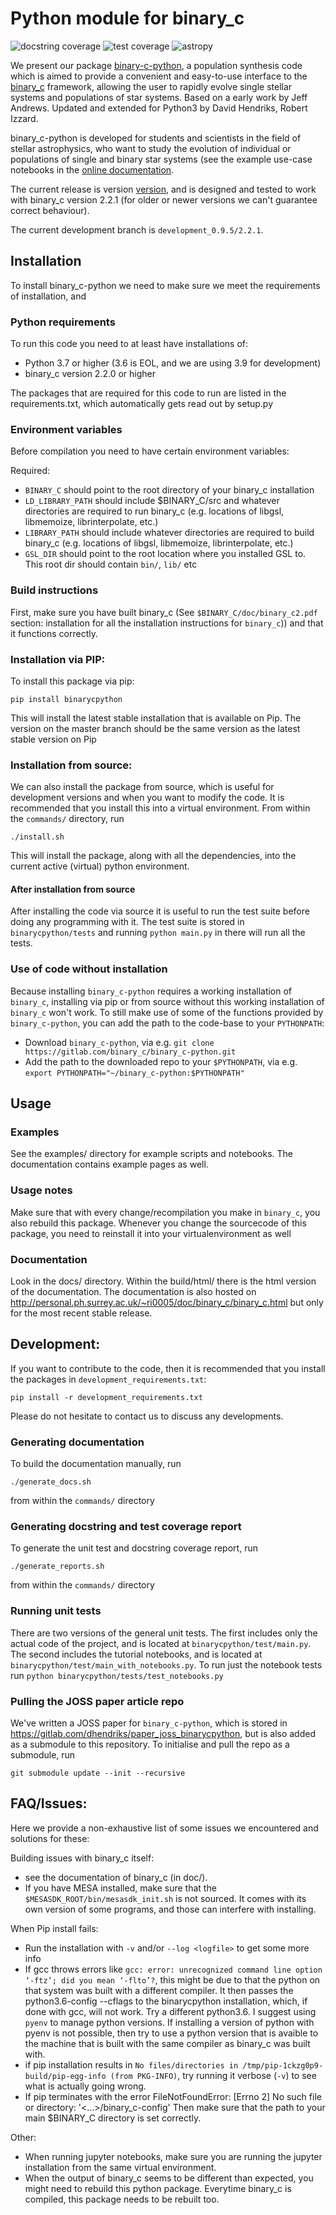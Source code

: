 # Python module for binary_c
![docstring coverage](./badges/docstring_coverage.svg) ![test coverage](./badges/test_coverage.svg) ![astropy](http://img.shields.io/badge/powered%20by-AstroPy-orange.svg?style=flat)

We present our package [binary-c-python](https://ri0005.pages.surrey.ac.uk/binary_c-python/), a population synthesis code which is aimed to provide a convenient and easy-to-use interface to the [binary_c](http://personal.ph.surrey.ac.uk/~ri0005/doc/binary_c/binary_c.html) framework, allowing the user to rapidly evolve single stellar systems and populations of star systems. Based on a early work by Jeff Andrews. Updated and extended for Python3 by David Hendriks, Robert Izzard.

binary_c-python is developed for students and scientists in the field of stellar astrophysics, who want to study the evolution of individual or populations of single and binary star systems (see the example use-case notebooks in the [online documentation](https://ri0005.pages.surrey.ac.uk/binary_c-python/example_notebooks.html).

The current release is version [version](VERSION), and is designed and tested to work with binary_c version 2.2.1 (for older or newer versions we can't guarantee correct behaviour).

The current development branch is `development_0.9.5/2.2.1`.

## Installation
To install binary_c-python we need to make sure we meet the requirements of installation, and 

### Python requirements
To run this code you need to at least have installations of:

- Python 3.7 or higher (3.6 is EOL, and we are using 3.9 for development)
- binary_c version 2.2.0 or higher

The packages that are required for this code to run are listed in the requirements.txt, which automatically gets read out by setup.py

### Environment variables
Before compilation you need to have certain environment variables:

Required:

- `BINARY_C` should point to the root directory of your binary_c installation
- `LD_LIBRARY_PATH` should include $BINARY_C/src and whatever directories are required to run binary_c (e.g. locations of libgsl, libmemoize, librinterpolate, etc.)
- `LIBRARY_PATH` should include whatever directories are required to build binary_c (e.g. locations of libgsl, libmemoize, librinterpolate, etc.)
- `GSL_DIR` should point to the root location where you installed GSL to. This root dir should contain `bin/`, `lib/` etc

### Build instructions
First, make sure you have built binary_c (See `$BINARY_C/doc/binary_c2.pdf` section: installation for all the installation instructions for `binary_c`)) and that it functions correctly.

### Installation via PIP:
To install this package via pip:

```
pip install binarycpython
```

This will install the latest stable installation that is available on Pip. The version on the master branch should be the same version as the latest stable version on Pip

### Installation from source:
We can also install the package from source, which is useful for development versions and when you want to modify the code. It is recommended that you install this into a virtual environment. From within the `commands/` directory, run 

```
./install.sh
```

This will install the package, along with all the dependencies, into the current active (virtual) python environment.

#### After installation from source
After installing the code via source it is useful to run the test suite before doing any programming with it. The test suite is stored in `binarycpython/tests` and running `python main.py` in there will run all the tests. 

### Use of code without installation
Because installing `binary_c-python` requires a working installation of `binary_c`, installing via pip or from source without this working installation of `binary_c` won't work. To still make use of some of the functions provided by `binary_c-python`, you can add the path to the code-base to your `PYTHONPATH`:
- Download `binary_c-python`, via e.g. `git clone https://gitlab.com/binary_c/binary_c-python.git` 
- Add the path to the downloaded repo to your `$PYTHONPATH`, via e.g. `export PYTHONPATH="~/binary_c-python:$PYTHONPATH"`

## Usage
### Examples
See the examples/ directory for example scripts and notebooks. The documentation contains example pages as well. 

### Usage notes
Make sure that with every change/recompilation you make in `binary_c`, you also rebuild this package. Whenever you change the sourcecode of this package, you need to reinstall it into your virtualenvironment as well

### Documentation
Look in the docs/ directory. Within the build/html/ there is the html version of the documentation. The documentation is also hosted on http://personal.ph.surrey.ac.uk/~ri0005/doc/binary_c/binary_c.html but only for the most recent stable release.

## Development:
If you want to contribute to the code, then it is recommended that you install the packages in `development_requirements.txt`:

```
pip install -r development_requirements.txt
```

Please do not hesitate to contact us to discuss any developments. 

### Generating documentation
To build the documentation manually, run

```
./generate_docs.sh
```

from within the `commands/` directory

### Generating docstring and test coverage report 
To generate the unit test and docstring coverage report, run

```
./generate_reports.sh
```

from within the `commands/` directory

### Running unit tests
There are two versions of the general unit tests. The first includes only the actual code of the project, and is located at `binarycpython/test/main.py`. The second includes the tutorial notebooks, and is located at `binarycpython/test/main_with_notebooks.py`. To run just the notebook tests run `python binarycpython/tests/test_notebooks.py`

### Pulling the JOSS paper article repo
We've written a JOSS paper for `binary_c-python`, which is stored in https://gitlab.com/dhendriks/paper_joss_binarycpython, but is also added as a submodule to this repository. To initialise and pull the repo as a submodule, run

```
git submodule update --init --recursive
```

## FAQ/Issues:
Here we provide a non-exhaustive list of some issues we encountered and solutions for these: 

Building issues with binary_c itself: 
- see the documentation of binary_c (in doc/). 
- If you have MESA installed, make sure that the `$MESASDK_ROOT/bin/mesasdk_init.sh` is not sourced. It comes with its own version of some programs, and those can interfere with installing.  

When Pip install fails:
- Run the installation with `-v` and/or `--log <logfile>` to get some more info
- If gcc throws errors like `gcc: error: unrecognized command line option ‘-ftz’; did you mean ‘-flto’?`, this might be due to that the python on that system was built with a different compiler. It then passes the python3.6-config --cflags to the binarycpython installation, which, if done with gcc, will not work. Try a different python3.6. I suggest using `pyenv` to manage python versions. If installing a version of python with pyenv is not possible, then try to use a python version that is avaible to the machine that is built with the same compiler as binary_c was built with. 
- if pip installation results in `No files/directories in /tmp/pip-1ckzg0p9-build/pip-egg-info (from PKG-INFO)`, try running it verbose (`-v`) to see what is actually going wrong. 
- If pip terminates with the error FileNotFoundError: [Errno 2] No such file or directory: '<...>/binary_c-config' Then make sure that the path to your main $BINARY_C directory is set correctly.

Other:
- When running jupyter notebooks, make sure you are running the jupyter installation from the same virtual environment. 
- When the output of binary_c seems to be different than expected, you might need to rebuild this python package. Everytime binary_c is compiled, this package needs to be rebuilt too.
